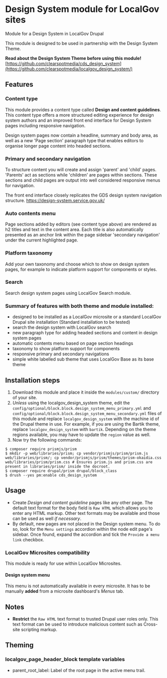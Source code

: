 # Design System module for LocalGov sites
Module for a Design System in LocalGov Drupal

This module is designed to be used in partnership with the Design System Theme.

**Read about the Design System Theme before using this module!**
[https://github.com/clearspotmedia/cds_design_system](https://github.com/clearspotmedia/localgov_design_system/)

## Features

### Content type
This module provides a content type called **Design and content guidelines**.  
This content type offers a more structured editing experience for design system authors and an improved front end interface for Design System pages including responsive navigation.

Design system pages now contain a headline, summary and body area, as well as a new 'Page section' paragraph type that enables editors to organise longer page content into headed sections.

### Primary and secondary navigation

To structure content you will create and assign 'parent' and 'child' pages. 'Parents' act as sections while 'children' are pages within sections.
These sections and child pages are output into well considered responsive menus for navigation.

The front end interface closely replicates the GDS design system navigation structure. https://design-system.service.gov.uk/

### Auto contents menu

Page sections added by editors (see content type above) are rendered as h2 titles and text in the content area. Each title is also automatically presented as an anchor link within the page sidebar 'secondary navigation' under the current highlighted page.

### Platform taxonomy

Add your own taxonomy and choose which to show on design system pages, for example to indicate platform support for components or styles.

### Search

Search design system pages using LocalGov Search module.

### Summary of features with both theme and module installed:

* designed to be installed as a LocalGov microsite or a standard LocalGov Drupal site installation (Standard installation to be tested)
* search the design system with LocalGov search
* new paragraph type for adding headed sections and content in design system pages
* automatic contents menu based on page section headings
* taxonomy to show platform support for components
* responsive primary and secondary navigations
* simple white labelled sub theme that uses LocalGov Base as its base theme


## Installation steps
1. Download this module and place it inside the `modules/custom/` directory of your site.
2. *Unless* using the localgov_design_system theme, edit the `config/optional/block.block.design_system_menu_primary.yml` and `config/optional/block.block.design_system_menu_secondary.yml` files of this module and replace `localgov_design_system` with the machine id of the Drupal theme in use.  For example, if you are using the Bartik theme, replace `localgov_design_system` with `bartik`.  Depending on the theme regions available, you may have to update the `region` value as well.
3. Now try the following commands:

  ```
  $ composer require prismjs/prism
  $ mkdir -p web/libraries/prism; cp vendor/prismjs/prism/prism.js web/libraries/prism/; cp vendor/prismjs/prism/themes/prism-okaidia.css web/libraries/prism/prism.css # Ensures prism.js and prism.css are present in libraries/prism/ inside the docroot.
  $ composer require drupal/prism drupal/block_class
  $ drush --yes pm:enable cds_design_system
  ```

## Usage
- Create *Design and content guideline* pages like any other page.  The default text format for the body field is `Raw HTML` which allows you to enter any HTML markup.  Other text formats may be available and those can be used as well *if necessary*.
- By default, new pages are not placed in the Design system menu.  To do so, look for the `Menu settings` accordion within the node edit page's sidebar.  Once found, expand the accordion and tick the `Provide a menu link` checkbox.

### LocalGov Microsites compatibility
This module is ready for use within LocalGov Microsites.  

#### Design system menu
This menu is not automatically available in every microsite.  It has to be manually **added** from a microsite dashboard's *Menus* tab.

## Notes
- **Restrict** the `Raw HTML` text format to trusted Drupal user roles only.  This text format can be used to introduce malicious content such as Cross-site scripting markup.

## Theming
### localgov_page_header_block template variables
- parent_root_label: Label of the root page in the active menu trail.
